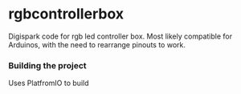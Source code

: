 # rgbcontrollerbox
Digispark code for rgb led controller box. Most likely compatible for Arduinos, with the need to rearrange pinouts to work.

### Building the project
Uses PlatfromIO to build
